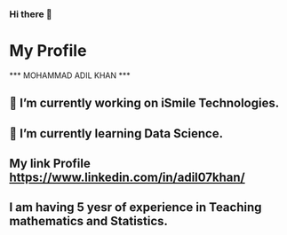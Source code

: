 ### Hi there 👋
# My Profile
*** MOHAMMAD ADIL KHAN ***
## 🔭 I’m currently working on iSmile Technologies. 
## 🌱 I’m currently learning Data Science.
## My link Profile https://www.linkedin.com/in/adil07khan/
## I am having 5 yesr of experience in Teaching mathematics and Statistics.
